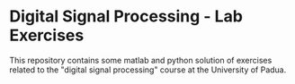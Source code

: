 # Digital Signal Processing - Lab Exercises

This repository contains some matlab and python solution of exercises related to the "digital signal processing" course at the University of Padua.
